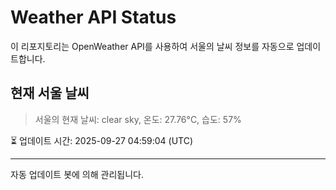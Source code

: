 
# Weather API Status

이 리포지토리는 OpenWeather API를 사용하여 서울의 날씨 정보를 자동으로 업데이트합니다.

## 현재 서울 날씨
> 서울의 현재 날씨: clear sky, 온도: 27.76°C, 습도: 57%

⏳ 업데이트 시간: 2025-09-27 04:59:04 (UTC)

---
자동 업데이트 봇에 의해 관리됩니다.

